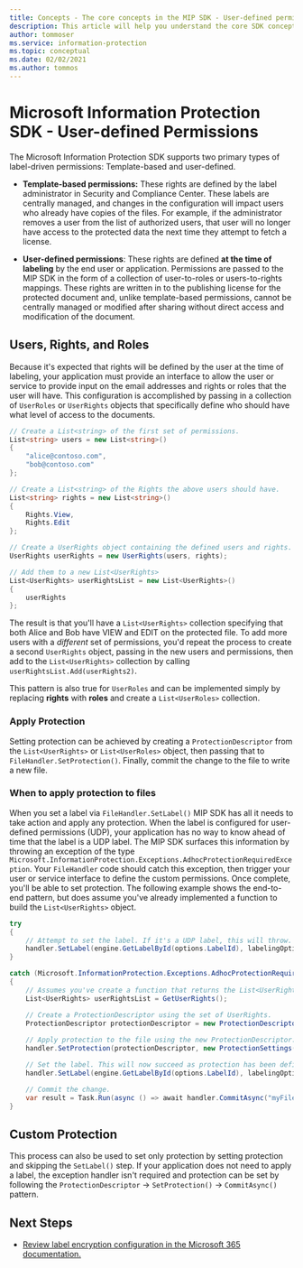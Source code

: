 ```yaml
---
title: Concepts - The core concepts in the MIP SDK - User-defined permissions. 
description: This article will help you understand the core SDK concept called user-defined permissions.
author: tommoser
ms.service: information-protection
ms.topic: conceptual
ms.date: 02/02/2021
ms.author: tommos
---
```


# Microsoft Information Protection SDK - User-defined Permissions

The Microsoft Information Protection SDK supports two primary types of label-driven permissions: Template-based and user-defined.

- **Template-based permissions:** These rights are defined by the label administrator in Security and Compliance Center. These labels are centrally managed, and changes in the configuration will impact users who already have copies of the files. For example, if the administrator removes a user from the list of authorized users, that user will no longer have access to the protected data the next time they attempt to fetch a license.

- **User-defined permissions**: These rights are defined **at the time of labeling** by the end user or application. Permissions are passed to the MIP SDK in the form of a collection of user-to-roles or users-to-rights mappings. These rights are written in to the publishing license for the protected document and, unlike template-based permissions, cannot be centrally managed or modified after sharing without direct access and modification of the document.

## Users, Rights, and Roles

Because it's expected that rights will be defined by the user at the time of labeling, your application must provide an interface to allow the user or service to provide input on the email addresses and rights or roles that the user will have. This configuration is accomplished by passing in a collection of `UserRoles` or `UserRights` objects that specifically define who should have what level of access to the documents.

```csharp
// Create a List<string> of the first set of permissions. 
List<string> users = new List<string>()
{
    "alice@contoso.com",
    "bob@contoso.com"
};

// Create a List<string> of the Rights the above users should have. 
List<string> rights = new List<string>()
{
    Rights.View,
    Rights.Edit                
};

// Create a UserRights object containing the defined users and rights.
UserRights userRights = new UserRights(users, rights);

// Add them to a new List<UserRights>
List<UserRights> userRightsList = new List<UserRights>()
{
    userRights
};
```

The result is that you'll have a `List<UserRights>` collection specifying that both Alice and Bob have VIEW and EDIT on the protected file. To add more users with a *different* set of permissions, you'd repeat the process to create a second `UserRights` object, passing in the new users and permissions, then add to the `List<UserRights>` collection by calling `userRightsList.Add(userRights2)`.

This pattern is also true for `UserRoles` and can be implemented simply by replacing **rights** with **roles** and create a `List<UserRoles>` collection.

### Apply Protection

Setting protection can be achieved by creating a `ProtectionDescriptor` from the `List<UserRights>` or `List<UserRoles>` object, then passing that to `FileHandler.SetProtection()`. Finally, commit the change to the file to write a new file. 

### When to apply protection to files

When you set a label via `FileHandler.SetLabel()` MIP SDK has all it needs to take action and apply any protection. When the label is configured for user-defined permissions (UDP), your application has no way to know ahead of time that the label is a UDP label. The MIP SDK surfaces this information by throwing an exception of the type `Microsoft.InformationProtection.Exceptions.AdhocProtectionRequiredException`. Your `FileHandler` code should catch this exception, then trigger your user or service interface to define the custom permissions. Once complete, you'll be able to set protection. The following example shows the end-to-end pattern, but does assume you've already implemented a function to build the `List<UserRights>` object.

```csharp
try
{
    // Attempt to set the label. If it's a UDP label, this will throw. 
    handler.SetLabel(engine.GetLabelById(options.LabelId), labelingOptions, new ProtectionSettings());
}

catch (Microsoft.InformationProtection.Exceptions.AdhocProtectionRequiredException)
{
    // Assumes you've create a function that returns the List<UserRights> as previously detailed. 
    List<UserRights> userRightsList = GetUserRights();

    // Create a ProtectionDescriptor using the set of UserRights.
    ProtectionDescriptor protectionDescriptor = new ProtectionDescriptor(userRightsList);
    
    // Apply protection to the file using the new ProtectionDescriptor. 
    handler.SetProtection(protectionDescriptor, new ProtectionSettings());

    // Set the label. This will now succeed as protection has been defined. 
    handler.SetLabel(engine.GetLabelById(options.LabelId), labelingOptions, new ProtectionSettings());

    // Commit the change. 
    var result = Task.Run(async () => await handler.CommitAsync("myFileOutput.xlsx")).Result;
}
```

## Custom Protection

This process can also be used to set only protection by setting protection and skipping the `SetLabel()` step. If your application does not need to apply a label, the exception handler isn't required and protection can be set by following the `ProtectionDescriptor` -> `SetProtection()` -> `CommitAsync()` pattern.

## Next Steps

- [Review label encryption configuration in the Microsoft 365 documentation.](/microsoft-365/compliance/encryption-sensitivity-labels?view=o365-worldwide#understand-how-the-encryption-works)